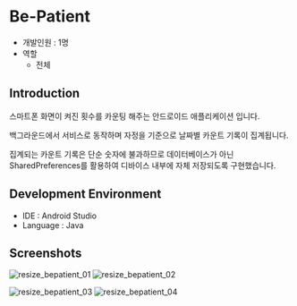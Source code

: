 # Be-Patient
- 개발인원 : 1명
- 역할
  - 전체
## Introduction
스마트폰 화면이 켜진 횟수를 카운팅 해주는 안드로이드 애플리케이션 입니다. 

백그라운드에서 서비스로 동작하며 자정을 기준으로 날짜별 카운트 기록이 집계됩니다. 

집계되는 카운트 기록은 단순 숫자에 불과하므로 데이터베이스가 아닌 SharedPreferences를 활용하여 디바이스 내부에 자체 저장되도록 구현했습니다. 

## Development Environment
- IDE : Android Studio
- Language : Java

## Screenshots
![resize_bepatient_01](https://user-images.githubusercontent.com/45503931/56092683-ef874c80-5ef9-11e9-910c-a7aeb36c0141.png)
![resize_bepatient_02](https://user-images.githubusercontent.com/45503931/56092684-ef874c80-5ef9-11e9-96f8-cd37bacd5b47.png)

![resize_bepatient_03](https://user-images.githubusercontent.com/45503931/56092685-ef874c80-5ef9-11e9-8d25-cccf879cb570.png)
![resize_bepatient_04](https://user-images.githubusercontent.com/45503931/56092682-eeeeb600-5ef9-11e9-916a-2a2f7f1a89eb.png)
